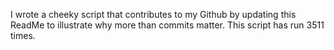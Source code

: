 I wrote a cheeky script that contributes to my Github by updating this ReadMe to illustrate why more than commits matter. This script has run 3511 times.